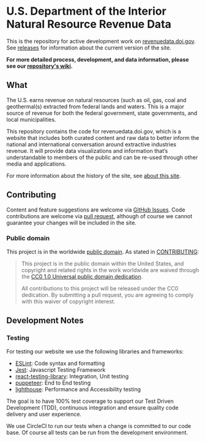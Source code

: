 # U.S. Department of the Interior Natural Resource Revenue Data

This is the repository for active development work on [revenuedata.doi.gov](https://revenuedata.doi.gov). See [releases](https://github.com/ONRR/nrrd/releases) for information about the current version of the site.

**For more detailed process, development, and data information, please see our [repository's wiki](https://github.com/ONRR/nrrd/wiki).**

## What

The U.S. earns revenue on natural resources (such as oil, gas, coal and geothermal(s) extracted from federal lands and waters. This is a major source of revenue for both the federal government, state governments, and local municipalities.

This repository contains the code for revenuedata.doi.gov, which is a website that includes both curated content and raw data to better inform the national and international conversation around extractive industries revenue. It will provide data visualizations and information that’s  understandable to members of the public and can be re-used through other media and applications.

For more information about the history of the site, see [about this site](https://revenuedata.doi.gov/about/).

## Contributing
Content and feature suggestions are welcome via [GitHub Issues](https://github.com/ONRR/nrrd/issues). Code contributions are welcome via [pull request](https://help.github.com/articles/using-pull-requests/), although of course we cannot guarantee your changes will be included in the site.

### Public domain

This project is in the worldwide [public domain](LICENSE.md). As stated in [CONTRIBUTING](CONTRIBUTING.md):

> This project is in the public domain within the United States, and copyright and related rights in the work worldwide are waived through the [CC0 1.0 Universal public domain dedication](https://creativecommons.org/publicdomain/zero/1.0/).
>
> All contributions to this project will be released under the CC0 dedication. By submitting a pull request, you are agreeing to comply with this waiver of copyright interest.

## Development Notes

### Testing 

For testing our website we use the following libraries and frameworks:

 - [ESLint](https://eslint.org/): Code syntax and formatting
 - [Jest](https://jestjs.io/en/): Javascript Testing Framework
 - [react-testing-library](https://testing-library.com/docs/intro): Integration, Unit testing
 - [puppeteer](https://github.com/puppeteer/puppeteer): End to End testing
 - [lighthouse](https://github.com/GoogleChrome/lighthouse): Performance and Accessibility testing

The goal is to have 100% test coverage to support our Test Driven Development (TDD), continuous integration and ensure quality code delivery and user experience.

We use CircleCI to run our tests when a change is committed to our code base. Of course all tests can be run from the development environment. 
